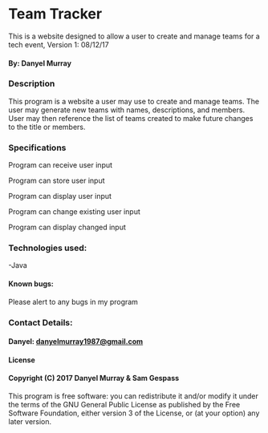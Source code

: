 # Team Tracker
This is a website designed to allow a user to create and manage teams for a tech event, Version 1: 08/12/17
#### By: Danyel Murray
### Description
This program is a website a user may use to create and manage teams. The user may generate new teams with names, descriptions, and members. User may then reference the list of teams created to make future changes to the title or members.

### Specifications
Program can receive user input

Program can store user input

Program can display user input

Program can change existing user input

Program can display changed input

### Technologies used:
-Java

#### Known bugs:
Please alert to any bugs in my program

### Contact Details:
#### Danyel: danyelmurray1987@gmail.com

#### License
#### Copyright (C) 2017 Danyel Murray & Sam Gespass

This program is free software: you can redistribute it and/or modify it under the terms of the GNU General Public License as published by the Free Software Foundation, either version 3 of the License, or (at your option) any later version.
